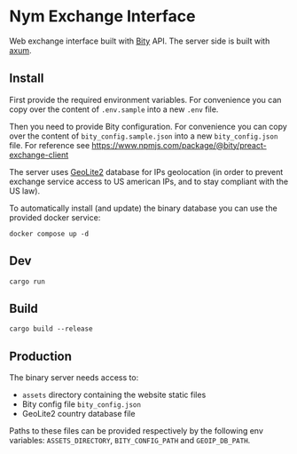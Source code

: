 # Nym Exchange Interface

Web exchange interface built with [Bity](https://bity.com/) API.
The server side is built with [axum](https://github.com/tokio-rs/axum).

## Install

First provide the required environment variables. For convenience
you can copy over the content of `.env.sample` into a new `.env` file.

Then you need to provide Bity configuration. For convenience you
can copy over the content of `bity_config.sample.json` into a new
`bity_config.json` file. For reference see
https://www.npmjs.com/package/@bity/preact-exchange-client

The server uses [GeoLite2](https://dev.maxmind.com/geoip/geolite2-free-geolocation-data)
database for IPs geolocation (in order to prevent exchange service
access to US american IPs, and to stay compliant with the US law).

To automatically install (and update) the binary database you can
use the provided docker service:

```shell
docker compose up -d
```

## Dev

```shell
cargo run
```

## Build

```shell
cargo build --release
```

## Production

The binary server needs access to:

- `assets` directory containing the website static files
- Bity config file `bity_config.json`
- GeoLite2 country database file

Paths to these files can be provided respectively by the following
env variables: `ASSETS_DIRECTORY`, `BITY_CONFIG_PATH` and
`GEOIP_DB_PATH`.
